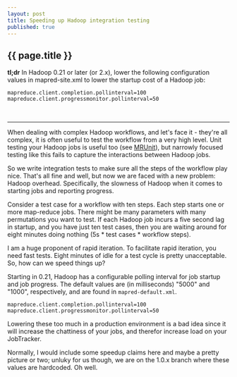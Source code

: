 ```yaml
---
layout: post
title: Speeding up Hadoop integration testing
published: true
---
```


## {{ page.title }}

__tl;dr__ In Hadoop 0.21 or later (or 2.x), lower the following configuration values in mapred-site.xml to lower the startup cost 
of a Hadoop job:

    mapreduce.client.completion.pollinterval=100
    mapreduce.client.progressmonitor.pollinterval=50

<br/>
<hr/>

When dealing with complex Hadoop workflows, and let's face it - they're all complex, it is often useful to test
the workflow from a very high level. Unit testing your Hadoop jobs is useful too (see [MRUnit](http://mrunit.apache.org/)),
but narrowly focused testing like this fails to capture the interactions between Hadoop jobs.

So we write integration tests to make sure all the steps of the workflow play nice. That's all fine and well, 
but now we are faced with a new problem: Hadoop overhead. Specifically, the slowness of Hadoop when it comes to 
starting jobs and reporting progress.

Consider a test case for a workflow with ten steps. Each step starts one or more map-reduce jobs. There might be 
many parameters with many permutations you want to test. If each Hadoop job incurs a five second lag in startup, 
and you have just ten test cases, then you are waiting around for eight minutes doing nothing (5s * test cases * workflow steps).

I am a huge proponent of rapid iteration. To facilitate rapid iteration, you need fast tests. Eight minutes of idle
for a test cycle is pretty unacceptable. So, how can we speed things up?

Starting in 0.21, Hadoop has a configurable polling interval for job startup and job progress. The default values 
are (in milliseconds) "5000" and "1000", respectively, and are found in <span style="white-space:nowrap">`mapred-default.xml`</span>.

    mapreduce.client.completion.pollinterval=100
    mapreduce.client.progressmonitor.pollinterval=50

Lowering these too much in a production environment is a bad idea since it will increase the chattiness of your jobs,
and therefor increase load on your JobTracker.

Normally, I would include some speedup claims here and maybe a pretty picture or two; unluky for us though, we
are on the 1.0.x branch where these values are hardcoded. Oh well.
